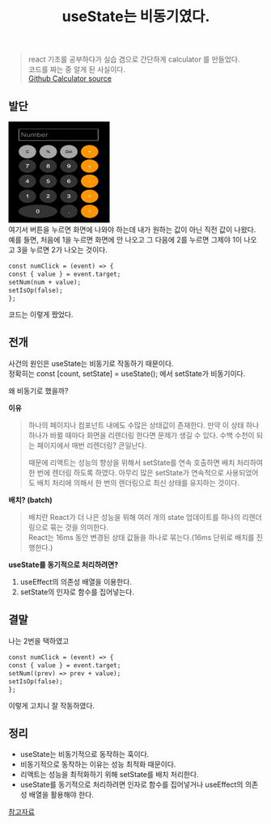 ﻿---
title: useState는 비동기였다.
---

> react 기초를 공부하다가 실습 겸으로 간단하게 calculator 를 만들었다.  
> 코드를 짜는 중 알게 된 사실이다.  
> [Github Calculator source](https://github.com/dametimeee/react-calculator)

## 발단

<img src="https://github.com/dametimeee/dametimeee.github.io/blob/master/assets/img/post-image/calculator.png?raw=true" width="200" height="200"><br>
여기서 버튼을 누르면 화면에 나와야 하는데 내가 원하는 값이 아닌 직전 값이 나왔다.  
예를 들면, 처음에 1을 누르면 화면에 안 나오고 그 다음에 2를 누르면 그제야 1이 나오고 3을 누르면 2가 나오는 것이다.

```React
const numClick = (event) => {
const { value } = event.target;
setNum(num + value);
setIsOp(false);
};
```

코드는 이렇게 짰었다.

## 전개

사건의 원인은 useState는 비동기로 작동하기 때문이다.  
정확히는 const [count, setState] = useState(); 에서
setState가 비동기이다.

왜 비동기로 했을까?

**이유**

> 하나의 페이지나 컴포넌트 내에도 수많은 상태값이 존재한다. 만약 이 상태 하나하나가 바뀔 때마다 화면을 리렌더링 한다면 문제가 생길 수 있다. 수백 수천이 되는 페이지에서 매번 리렌더링? 큰일난다.
>
> 때문에 리액트는 성능의 향상을 위해서 setState를 연속 호출하면 배치 처리하여 한 번에 렌더링 하도록 하였다. 아무리 많은 setState가 연속적으로 사용되었어도 배치 처리에 의해서 한 번의 렌더링으로 최신 상태를 유지하는 것이다.

**배치? (batch)**

> 배치란 React가 더 나은 성능을 위해 여러 개의 state 업데이트를 하나의 리렌더링으로 묶는 것을 의미한다.  
> React는 16ms 동안 변경된 상태 값들을 하나로 묶는다.(16ms 단위로 배치를 진행한다.)

**useState를 동기적으로 처리하려면?**

1. useEffect의 의존성 배열을 이용한다.
2. setState의 인자로 함수를 집어넣는다.

## 결말

나는 2번을 택하였고

```React
const numClick = (event) => {
const { value } = event.target;
setNum((prev) => prev + value);
setIsOp(false);
};
```

이렇게 고치니 잘 작동하였다.

## 정리

- useState는 비동기적으로 동작하는 훅이다.
- 비동기적으로 동작하는 이유는 성능 최적화 때문이다.
- 리액트는 성능을 최적화하기 위해 setState를 배치 처리한다.
- useState를 동기적으로 처리하려면 인자로 함수를 집어넣거나 useEffect의 의존성 배열을 활용해야 한다.

[참고자료](https://velog.io/@alstnsrl98/useState%EB%8A%94-%EB%8F%99%EA%B8%B0-%EB%B9%84%EB%8F%99%EA%B8%B0-%EB%8F%99%EA%B8%B0%EC%A0%81-%EC%B2%98%EB%A6%AC)
